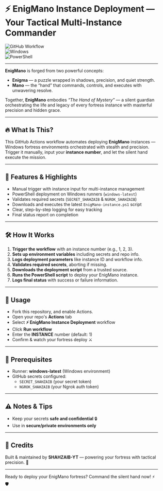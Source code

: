 # ⚡ EnigMano Instance Deployment — Your Tactical Multi-Instance Commander

![GitHub Workflow](https://img.shields.io/badge/GitHub-Workflow-blue?style=for-the-badge&logo=github&logoColor=white)  
![Windows](https://img.shields.io/badge/Runner-Windows-lime?style=for-the-badge&logo=windows&logoColor=white)  
![PowerShell](https://img.shields.io/badge/Script-PowerShell-178600?style=for-the-badge&logo=powershell&logoColor=white)

---


**EnigMano** is forged from two powerful concepts:  
- **Enigma** — a puzzle wrapped in shadows, precision, and quiet strength.  
- **Mano** — the “hand” that commands, controls, and executes with unwavering resolve.  

Together, **EnigMano** embodies *“The Hand of Mystery”* — a silent guardian orchestrating the life and legacy of every fortress instance with masterful precision and hidden grace.

---


## 🔥 What Is This?

This GitHub Actions workflow automates deploying **EnigMano** instances — Windows fortress environments orchestrated with stealth and precision.  
Trigger it manually, input your **instance number**, and let the silent hand execute the mission.

---

## 🚀 Features & Highlights

- Manual trigger with instance input for multi-instance management  
- PowerShell deployment on Windows runners (`windows-latest`)  
- Validates required secrets (`SECRET_SHAHZAIB` & `NGROK_SHAHZAIB`)  
- Downloads and executes the latest `EnigMano-instance.ps1` script  
- Clear, step-by-step logging for easy tracking  
- Final status report on completion  

---

## 🛠️ How It Works

1. **Trigger the workflow** with an instance number (e.g., 1, 2, 3).  
2. **Sets up environment variables** including secrets and repo info.  
3. **Logs deployment parameters** like instance ID and workflow info.  
4. **Validates required secrets**, aborting if missing.  
5. **Downloads the deployment script** from a trusted source.  
6. **Runs the PowerShell script** to deploy your EnigMano instance.  
7. **Logs final status** with success or failure information.  

---

## 🎯 Usage

- Fork this repository, and enable Actions. 
- Open your repo's **Actions** tab  
- Select **⚡ EnigMano Instance Deployment** workflow  
- Click **Run workflow**  
- Enter the **INSTANCE** number (default: 1)  
- Confirm & watch your fortress deploy ⚔️  

---

## 🔐 Prerequisites

- Runner: **windows-latest** (Windows environment)  
- GitHub secrets configured:  
  - `SECRET_SHAHZAIB` (your secret token)  
  - `NGROK_SHAHZAIB` (your Ngrok auth token)  

---

## ⚠️ Notes & Tips

- Keep your secrets **safe and confidential** 🔒
- Use in **secure/private environments only**  

---

## 🙌 Credits

Built & maintained by **SHAHZAIB-YT** — powering your fortress with tactical precision. 🔋

---

Ready to deploy your EnigMano fortress? Command the silent hand now! ⚡🛡️
